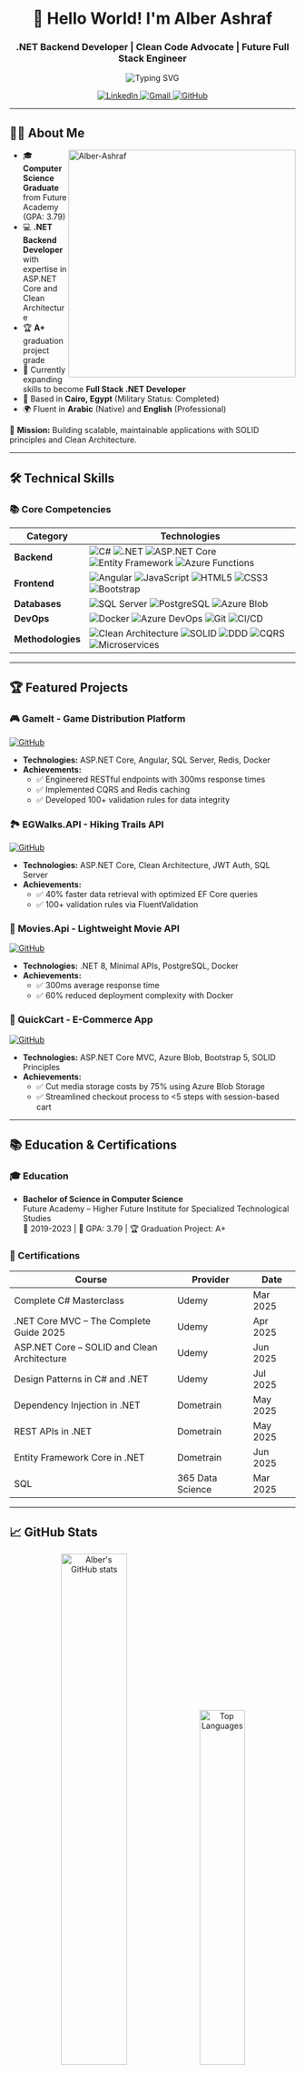 <h1 align="center">👋 Hello World! I'm Alber Ashraf</h1>
<h3 align="center">.NET Backend Developer | Clean Code Advocate | Future Full Stack Engineer</h3>

<p align="center">
  <img src="https://readme-typing-svg.herokuapp.com?font=Fira+Code&pause=1000&color=58A6FF&center=true&vCenter=true&width=435&lines=Passionate+.NET+Developer;Clean+Architecture+Enthusiast;Problem+Solver;Continuous+Learner" alt="Typing SVG" />
</p>

<p align="center">
  <a href="https://www.linkedin.com/in/alber-ashraf/">
    <img src="https://img.shields.io/badge/LinkedIn-0077B5?style=for-the-badge&logo=linkedin&logoColor=white" alt="LinkedIn"/>
  </a>
  <a href="mailto:alber.ashraf.r@gmail.com">
    <img src="https://img.shields.io/badge/Gmail-D14836?style=for-the-badge&logo=gmail&logoColor=white" alt="Gmail"/>
  </a>
  <a href="https://github.com/Alber-Ashraf">
    <img src="https://img.shields.io/badge/GitHub-100000?style=for-the-badge&logo=github&logoColor=white" alt="GitHub"/>
  </a>
</p>

---

## 🧑‍💻 About Me

<img align="right" src="https://github-readme-streak-stats.herokuapp.com/?user=Alber-Ashraf&theme=tokyonight" alt="Alber-Ashraf" width="400"/>

- 🎓 **Computer Science Graduate** from Future Academy (GPA: 3.79)
- 💻 **.NET Backend Developer** with expertise in ASP.NET Core and Clean Architecture
- 🏆 **A+** graduation project grade
- 🚀 Currently expanding skills to become **Full Stack .NET Developer**
- 📍 Based in **Cairo, Egypt** (Military Status: Completed)
- 🌍 Fluent in **Arabic** (Native) and **English** (Professional)

🔭 **Mission:** Building scalable, maintainable applications with SOLID principles and Clean Architecture.

---

## 🛠️ Technical Skills

### 📚 Core Competencies

<div align="center">
  
| Category        | Technologies                                                                 |
|-----------------|------------------------------------------------------------------------------|
| **Backend**     | ![C#](https://img.shields.io/badge/C%23-239120?logo=c-sharp&logoColor=white) ![.NET](https://img.shields.io/badge/.NET-512BD4?logo=dotnet&logoColor=white) ![ASP.NET Core](https://img.shields.io/badge/ASP.NET_Core-512BD4?logo=dotnet&logoColor=white) ![Entity Framework](https://img.shields.io/badge/EF_Core-00599C?logo=dotnet&logoColor=white) ![Azure Functions](https://img.shields.io/badge/Azure_Functions-0062AD?logo=microsoftazure&logoColor=white) |
| **Frontend**    | ![Angular](https://img.shields.io/badge/Angular-DD0031?logo=angular&logoColor=white) ![JavaScript](https://img.shields.io/badge/JavaScript-F7DF1E?logo=javascript&logoColor=black) ![HTML5](https://img.shields.io/badge/HTML5-E34F26?logo=html5&logoColor=white) ![CSS3](https://img.shields.io/badge/CSS3-1572B6?logo=css3&logoColor=white) ![Bootstrap](https://img.shields.io/badge/Bootstrap-7952B3?logo=bootstrap&logoColor=white) |
| **Databases**   | ![SQL Server](https://img.shields.io/badge/SQL_Server-CC2927?logo=microsoftsqlserver&logoColor=white) ![PostgreSQL](https://img.shields.io/badge/PostgreSQL-4169E1?logo=postgresql&logoColor=white) ![Azure Blob](https://img.shields.io/badge/Azure_Blob-0089D6?logo=microsoftazure&logoColor=white) |
| **DevOps**      | ![Docker](https://img.shields.io/badge/Docker-2496ED?logo=docker&logoColor=white) ![Azure DevOps](https://img.shields.io/badge/Azure_DevOps-0078D7?logo=azuredevops&logoColor=white) ![Git](https://img.shields.io/badge/Git-F05032?logo=git&logoColor=white) ![CI/CD](https://img.shields.io/badge/CI/CD-FF6C37?logo=githubactions&logoColor=white) |
| **Methodologies** | ![Clean Architecture](https://img.shields.io/badge/Clean_Architecture-4479A1?logo=dotnet&logoColor=white) ![SOLID](https://img.shields.io/badge/SOLID-512BD4?logo=dotnet&logoColor=white) ![DDD](https://img.shields.io/badge/Domain_Driven_Design-4479A1?logo=dotnet&logoColor=white) ![CQRS](https://img.shields.io/badge/CQRS-512BD4?logo=dotnet&logoColor=white) ![Microservices](https://img.shields.io/badge/Microservices-4479A1?logo=dotnet&logoColor=white) |

</div>

---

## 🏆 Featured Projects

### 🎮 Gamelt - Game Distribution Platform
[![GitHub](https://img.shields.io/badge/View_on_GitHub-181717?style=for-the-badge&logo=github)](https://github.com/Alber-Ashraf/GameIt)

- **Technologies:** ASP.NET Core, Angular, SQL Server, Redis, Docker
- **Achievements:**
  - ✅ Engineered RESTful endpoints with 300ms response times
  - ✅ Implemented CQRS and Redis caching
  - ✅ Developed 100+ validation rules for data integrity

### 🏞️ EGWalks.API - Hiking Trails API
[![GitHub](https://img.shields.io/badge/View_on_GitHub-181717?style=for-the-badge&logo=github)](https://github.com/Alber-Ashraf/EG.Walks.API)

- **Technologies:** ASP.NET Core, Clean Architecture, JWT Auth, SQL Server
- **Achievements:**
  - ✅ 40% faster data retrieval with optimized EF Core queries
  - ✅ 100+ validation rules via FluentValidation

### 🎥 Movies.Api - Lightweight Movie API
[![GitHub](https://img.shields.io/badge/View_on_GitHub-181717?style=for-the-badge&logo=github)](https://github.com/Alber-Ashraf/Movies.Api)

- **Technologies:** .NET 8, Minimal APIs, PostgreSQL, Docker
- **Achievements:**
  - ✅ 300ms average response time
  - ✅ 60% reduced deployment complexity with Docker

 ### 🛒 QuickCart - E-Commerce App
[![GitHub](https://img.shields.io/badge/View_on_GitHub-181717?style=for-the-badge&logo=github)](https://github.com/Alber-Ashraf/QuickCart-MVC)

- **Technologies:** ASP.NET Core MVC, Azure Blob, Bootstrap 5, SOLID Principles
- **Achievements:**
  - ✅ Cut media storage costs by 75% using Azure Blob Storage
  - ✅ Streamlined checkout process to <5 steps with session-based cart

---

## 📚 Education & Certifications

### 🎓 Education
- **Bachelor of Science in Computer Science**  
  Future Academy – Higher Future Institute for Specialized Technological Studies  
  📅 2019-2023 | 🎯 GPA: 3.79 | 🏆 Graduation Project: A+

### 📜 Certifications
<div align="center">
  
| Course | Provider | Date |
|--------|----------|------|
| Complete C# Masterclass | Udemy | Mar 2025 |
| .NET Core MVC – The Complete Guide 2025 | Udemy | Apr 2025 |
| ASP.NET Core – SOLID and Clean Architecture | Udemy | Jun 2025 |
| Design Patterns in C# and .NET | Udemy | Jul 2025 |
| Dependency Injection in .NET | Dometrain | May 2025 |
| REST APIs in .NET | Dometrain | May 2025 |
| Entity Framework Core in .NET | Dometrain | Jun 2025 |
| SQL | 365 Data Science | Mar 2025 |

</div>

---

## 📈 GitHub Stats

<div align="center">
  <img src="https://github-readme-stats.vercel.app/api?username=Alber-Ashraf&show_icons=true&theme=tokyonight&hide_border=true" alt="Alber's GitHub stats" width="48%"/>
  <img src="https://github-readme-stats.vercel.app/api/top-langs/?username=Alber-Ashraf&layout=compact&theme=tokyonight&hide_border=true" alt="Top Languages" width="40%"/>
</div>

<div align="center">
  <img src="https://github-profile-trophy.vercel.app/?username=Alber-Ashraf&theme=onedark&no-frame=true&row=1&column=7" alt="GitHub Trophies"/>
</div>

---

## 🌱 Currently Learning

<div align="center">
  
![Advanced CQRS](https://img.shields.io/badge/Advanced_CQRS-512BD4?logo=dotnet&logoColor=white)
![Domain-Driven Design](https://img.shields.io/badge/Domain_Driven_Design-4479A1?logo=dotnet&logoColor=white)
![Microservices](https://img.shields.io/badge/Microservices-4479A1?logo=dotnet&logoColor=white)
![Authentication](https://img.shields.io/badge/Authentication-512BD4?logo=dotnet&logoColor=white)
![Angular](https://img.shields.io/badge/Angular-DD0031?logo=angular&logoColor=white)
![Docker](https://img.shields.io/badge/Docker-2496ED?logo=docker&logoColor=white)
![Testing](https://img.shields.io/badge/Unit_Testing-4479A1?logo=dotnet&logoColor=white)

</div>

---

## 📫 Let's Connect!

<div align="center">
  
[![LinkedIn](https://img.shields.io/badge/LinkedIn-0077B5?style=for-the-badge&logo=linkedin&logoColor=white)](https://www.linkedin.com/in/alber-ashraf/)
[![Gmail](https://img.shields.io/badge/Gmail-D14836?style=for-the-badge&logo=gmail&logoColor=white)](mailto:alber.ashraf.r@gmail.com)
[![GitHub](https://img.shields.io/badge/GitHub-100000?style=for-the-badge&logo=github&logoColor=white)](https://github.com/Alber-Ashraf)

</div>

<p align="center">
  <img src="https://komarev.com/ghpvc/?username=Alber-Ashraf&label=Profile%20views&color=0e75b6&style=flat" alt="Alber-Ashraf" />
</p>

---

> "Code with purpose. Learn with passion. Grow without limits."
